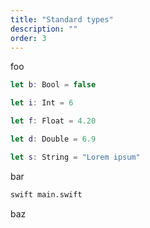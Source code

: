 ```yaml
---
title: "Standard types"
description: ""
order: 3
---
```



foo

```swift
let b: Bool = false

let i: Int = 6

let f: Float = 4.20

let d: Double = 6.9

let s: String = "Lorem ipsum"
```

bar

```sh
swift main.swift
```

baz
